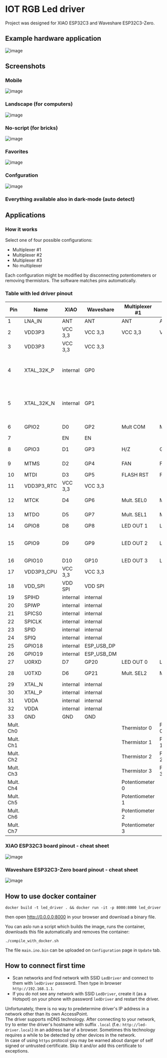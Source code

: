 # IOT RGB Led driver

Project was designed for XIAO ESP32C3 and Waveshare ESP32C3-Zero.

## Example hardware application

![image](doc/example_application.png)

## Screenshots

### Mobile

![image](doc/gui_mobile.png)

### Landscape (for computers)

![image](doc/gui_landscape.png)



### No-script (for bricks)

![image](doc/gui_bricks.png)


### Favorites

![image](doc/favorites.png)


### Confguration

![image](doc/gui_config.png)

### Everything available also in dark-mode (auto detect)


## Applications

### How it works

Select one of four possible configurations:
* Multiplexer #1
* Multiplexer #2
* Multiplexer #3
* No multiplexer

Each configuration might be modified by disconnecting potentiometers or removing thermistors.
The software matches pins automatically.

### Table with led driver pinout

Pin|Name|XIAO|Waveshare|Multiplexer #1|Multiplexer #2|Multiplexer #3|No multiplexer|Comment
---|----|----|---------|--------------|--------------|--------------|--------------|-------
1|LNA_IN|ANT|ANT|ANT|ANT|ANT|ANT|
2|VDD3P3|VCC 3,3|VCC 3,3|VCC 3,3|VCC 3,3|VCC 3,3|VCC 3,3|
3|VDD3P3|VCC 3,3|VCC 3,3|||||
4|XTAL_32K_P|internal|GP0|||||Cannot be connected during the booting (H/Z)
5|XTAL_32K_N|internal|GP1|||||Cannot be connected during the booting (H/Z)
6|GPIO2|D0|GP2|Mult COM|Mult COM|Mult COM|Potentiometer 0|
7||EN|EN|||||
8|GPIO3|D1|GP3|H/Z|GND|UP|Potentiometer 1|
9|MTMS|D2|GP4|FAN|FAN|FAN|Potentiometer 2|
10|MTDI|D3|GP5|FLASH RST|FLASH RST|FLASH RST|FLASH RST|
11|VDD3P3_RTC|VCC 3,3|VCC 3,3|||||
12|MTCK|D4|GP6|Mult. SEL0|Mult. SEL0|Mult. SEL0|FAN (short them all)|
13|MTDO|D5|GP7|Mult. SEL1|Mult. SEL1|Mult. SEL1|FAN (short them all)|
14|GPIO8|D8|GP8|LED OUT 1|LED OUT 1|LED OUT 1|LED OUT 1|
15|GPIO9|D9|GP9|LED OUT 2|LED OUT 2|LED OUT 2|LED OUT 2|Must be pulled-up during the booting
16|GPIO10|D10|GP10|LED OUT 3|LED OUT 3|LED OUT 3|LED OUT 3|
17|VDD3P3_CPU|VCC 3,3|VCC 3,3|||||
18|VDD_SPI|VDD SPI|VDD SPI|||||
19|SPIHD|internal|internal|||||
20|SPIWP|internal|internal|||||
21|SPICS0|internal|internal|||||
22|SPICLK|internal|internal|||||
23|SPID|internal|internal|||||
24|SPIQ|internal|internal|||||
25|GPIO18|internal|ESP_USB_DP|||||
26|GPIO19|internal|ESP_USB_DM|||||
27|U0RXD|D7|GP20|LED OUT 0|LED OUT 0|LED OUT 0|LED OUT 0|
28|U0TXD|D6|GP21|Mult. SEL2|Mult. SEL2|Mult. SEL2|FAN (short them all)|
29|XTAL_N|internal|internal|||||
30|XTAL_P|internal|internal|||||
31|VDDA|internal|internal|||||
32|VDDA|internal|internal|||||
33|GND|GND|GND|||||
Mult. Ch0||||Thermistor 0|Potentiometer 0|Thermistor 0||
Mult. Ch1||||Thermistor 1|Potentiometer 1|Thermistor 1||
Mult. Ch2||||Thermistor 2|Potentiometer 2|Thermistor 2||
Mult. Ch3||||Thermistor 3|Potentiometer 3|Thermistor 3||
Mult. Ch4||||Potentiometer 0||||
Mult. Ch5||||Potentiometer 1||||
Mult. Ch6||||Potentiometer 2||||
Mult. Ch7||||Potentiometer 3||||


### XIAO ESP32C3 board pinout - cheat sheet
![image](doc/xiao-esp32c3-board.png)


### Waveshare ESP32C3-Zero board pinout - cheat sheet
![image](doc/waveshare-esp32c3-zero.png)


## How to use docker container
```
docker build -t led_driver . && docker run -it -p 8000:8000 led_driver
```
then open http://0.0.0.0:8000 in your browser and download a binary file.

You can aslo run a script which builds the image, runs the container, downloads this file automatically and removes the container:
```
./compile_with_docker.sh
```

The file `main.ino.bin` can be uploaded on `Configuration` page in `Update` tab.


## How to connect first time

* Scan networks and find network with SSID `LedDriver` and connect to them with `ledDriver` password. Then type in browser `http://192.168.1.1`.
* If you do not see any network with SSID `LedDriver`, create it (as a Hotspot) on your phone with password `ledDriver` and restart the driver.

Unfortunately, there is no way to predetermine driver's IP address in a network other than its own AccessPoint. <br>
The driver supports mDNS technology. After connecting to your network, try to enter the driver's hostname with suffix `.local` (f.e.: `http://led-driver.local`) in an address bar of a browser. Sometimes this technology requires a while to be detected by other devices in the network.<br>
In case of using `https` protocol you may be warned about danger of self signed or untrusted certificate.
Skip it and/or add this certificate to exceptions. 
